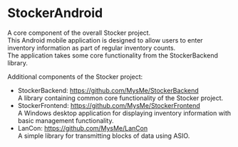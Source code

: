 # StockerAndroid

A core component of the overall Stocker project.  
This Android mobile application is designed to allow users to enter inventory information as part of regular inventory counts.  
The application takes some core functionality from the StockerBackend library.

Additional components of the Stocker project:  
- StockerBackend: https://github.com/MysMe/StockerBackend  
A library containing common core functionality of the Stocker project.  
- StockerFrontend: https://github.com/MysMe/StockerFrontend  
A Windows desktop application for displaying inventory information with basic management functionality.  
- LanCon: https://github.com/MysMe/LanCon  
A simple library for transmitting blocks of data using ASIO.
